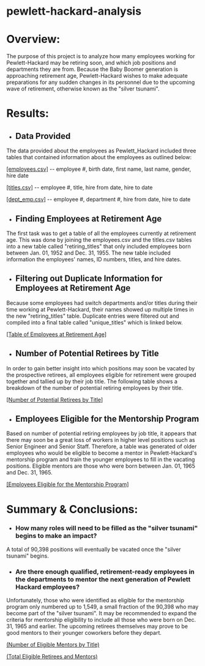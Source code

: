 # pewlett-hackard-analysis

# Overview:
The purpose of this project is to analyze how many employees working for Pewlett-Hackard may be retiring soon, and which job positions and departments they are from. Because the Baby Boomer generation is approaching retirement age, Pewlett-Hackard wishes to make adequate preparations for any sudden changes in its personnel due to the upcoming wave of retirement, otherwise known as the "silver tsunami".


# Results:

- ## Data Provided

The data provided about the employees as Pewlett_Hackard included three tables that contained information about the employees as outlined below:

[[employees.csv]](Data/employees.csv) -- employee #, birth date, first name, last name, gender, hire date

[[titles.csv]](Data/titles.csv) -- employee #, title, hire from date, hire to date

[[dept_emp.csv]](Data/dept_emp.csv) -- employee #, department #, hire from date, hire to date

- ## Finding Employees at Retirement Age

The first task was to get a table of all the employees currently at retirement age. This was done by joining the employees.csv and the titles.csv tables into a new table called "retiring_titles" that only included employees born between Jan. 01, 1952 and Dec. 31, 1955. The new table included information the employees' names, ID numbers, titles, and hire dates.

- ## Filtering out Duplicate Information for Employees at Retirement Age

Because some employees had switch departments and/or titles during their time working at Pewlett-Hackard, their names showed up multiple times in the new "retiring_titles" table. Duplicate entries were filtered out and compiled into a final table called "unique_titles" which is linked below.

[[Table of Employees at Retirement Age]](Data/unique_titles.csv)

- ## Number of Potential Retirees by Title

In order to gain better insight into which positions may soon be vacated by the prospective retirees, all employees eligible for retirement were grouped together and tallied up by their job title. The following table shows a breakdown of the number of potential retiring employees by their title.

[[Number of Potential Retirees by Title]](Data/retiring_titles.csv)

- ## Employees Eligible for the Mentorship Program

Based on number of potential retiring employees by job title, it appears that there may soon be a great loss of workers in higher level positions such as Senior Engineer and Senior Staff. Therefore, a table was generated of older employees who would be eligible to become a mentor in Pewlett-Hackard's mentorship program and train the younger employees to fill in the vacating positions. Eligible mentors are those who were born between Jan. 01, 1965 and Dec. 31, 1965.

[[Employees Eligible for the Mentorship Program]](Data/mentorship_eligibilty.csv)


# Summary & Conclusions:

- ### How many roles will need to be filled as the "silver tsunami" begins to make an impact?

A total of 90,398 positions will eventually be vacated once the "silver tsunami" begins.

- ### Are there enough qualified, retirement-ready employees in the departments to mentor the next generation of Pewlett Hackard employees?

Unfortunately, those who were identified as eligible for the mentorship program only numbered up to 1,549, a small fraction of the 90,398 who may become part of the "silver tsunami". It may be recommended to expand the criteria for mentorship eligibility to include all those who were born on Dec. 31, 1965 and earlier. The upcoming retirees themselves may prove to be good mentors to their younger coworkers before they depart.

[(Number of Eligible Mentors by Title)](Data/mentor_count.csv)

[(Total Eligible Retirees and Mentors)](Data/total_retirees_and_mentors.png)
